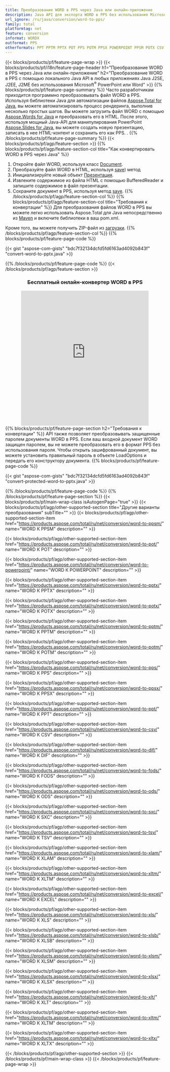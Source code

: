 ```yaml
---
title: Преобразование WORD в PPS через Java или онлайн-приложение
description: Java API для экспорта WORD в PPS без использования Microsoft Word или PowerPoint или онлайн. Быстро протестируйте бесплатный онлайн-конвертер POT в CSV, прежде чем интегрировать код. или с помощью бесплатного онлайн-конвертера
url_ignore: /ru/java/conversion/word-to-pps/
family: total
platformtag: net
feature: conversion
informat: WORDX
outformat: PPS
otherformats: PPT PPTM PPTX POT PPS POTM PPSX POWERPOINT PPSM POTX CSV DIF FODS ODS SXC TSV XLAM XLTM EXCEL XLS XLSB XLSM XLSX XLT XLTM XLTX
---
```

{{< blocks/products/pf/feature-page-wrap >}}
{{< blocks/products/pf/i18n/feature-page-header h1="Преобразование WORD в PPS через Java или онлайн-приложение" h2="Преобразование WORD в PPS с помощью локального Java API в любых приложениях Java J2SE, J2EE, J2ME без использования Microsoft<sup>&reg;</sup> PowerPoint или Word" >}}
{{% blocks/products/pf/feature-page-summary %}}
Часто разработчикам приходится программно преобразовывать файл WORD в PPS. Используя библиотеки Java для автоматизации файлов [Aspose.Total for Java](https://products.aspose.com/total/java/), вы можете автоматизировать процесс рендеринга, выполнив несколько простых шагов. Вы можете загрузить файл WORD с помощью [Aspose.Words for Java](https://products.aspose.com/words/java/) и преобразовать его в HTML. После этого, используя мощный Java-API для манипулирования PowerPoint [Aspose.Slides for Java](https://products.aspose.com/slides/java/), вы можете создать новую презентацию, записать в нее HTML-контент и сохранить его как PPS. .
{{% /blocks/products/pf/feature-page-summary  %}}
{{< blocks/products/pf/agp/feature-section >}}
{{% blocks/products/pf/agp/feature-section-col title="Как конвертировать WORD в PPS через Java" %}}
1. Откройте файл WORD, используя класс [Document](https://reference.aspose.com/words/java/com.aspose.words/Document).
2. Преобразуйте файл WORD в HTML, используя [save](https://reference.aspose.com/words/java/com.aspose.words/Document#save(java.lang.String,com.aspose.words.SaveOptions).)) метод
3. Инициализируйте новый объект [Презентация](https://reference.aspose.com/slides/java/com.aspose.slides/Presentation).
5. Извлеките содержимое из файла HTML с помощью BufferedReader и запишите содержимое в файл презентации.
6. Сохраните документ в PPS, используя метод [save](https://reference.aspose.com/slides/java/com.aspose.slides/Presentation#save-java.io.OutputStream-int-).
{{% /blocks/products/pf/agp/feature-section-col %}}
{{% blocks/products/pf/agp/feature-section-col title="Требования к конвертации" %}}
Для преобразования файлов WORD в PPS вы можете легко использовать Aspose.Total для Java непосредственно из [Maven](https://releases.aspose.com/total/java/) и включите библиотеки в ваш pom.xml.

Кроме того, вы можете получить ZIP-файл из [загрузки](https://releases.aspose.com/total/java).
{{% /blocks/products/pf/agp/feature-section-col %}}
{{% blocks/products/pf/feature-page-code %}}

{{< gist "aspose-com-gists" "bdc7f32134dcfd5fd6163ad4092b843f" "convert-word-to-pptx.java" >}}


{{% /blocks/products/pf/feature-page-code %}}
{{< /blocks/products/pf/agp/feature-section >}}
<div class="container-fluid agp-content bg-white aboutfile box-1 vh100 section nopbtm">
<div class=container>
<div class=row>
<div class="demobox tc col-md-12 padding-0" align="center">

<h3>Бесплатный онлайн-конвертер WORD в PPS</h3>

<iframe style="border: none; height: 426px;" scrolling="no" src="https://total-conversion-app-65z5r2lp.qa.k8s.dynabic.com/?to=pps&from=docx" id="child-iframe" width="80%"></iframe>

</div></div>
</div></div>
{{% blocks/products/pf/feature-page-section  h2="Требования к конвертации" %}}
API также позволяет преобразовывать защищенные паролем документы WORD в PPS. Если ваш входной документ WORD защищен паролем, вы не можете преобразовать его в формат PPS без использования пароля. Чтобы открыть зашифрованный документ, вы можете установить правильный пароль в объекте LoadOptions и передать его конструктору документа.  
{{% blocks/products/pf/feature-page-code %}}

{{< gist "aspose-com-gists" "bdc7f32134dcfd5fd6163ad4092b843f" "convert-protected-word-to-pptx.java" >}}

{{% /blocks/products/pf/feature-page-code  %}}
{{% /blocks/products/pf/feature-page-section %}}
{{< blocks/products/pf/main-wrap-class isAutogenPage="true" >}}
{{< blocks/products/pf/agp/other-supported-section title="Другие варианты преобразования" subTitle="" >}}
{{< blocks/products/pf/agp/other-supported-section-item href="https://products.aspose.com/total/ru/net/conversion/word-to-ppsm/" name="WORD К PPSM" description="" >}}

{{< blocks/products/pf/agp/other-supported-section-item href="https://products.aspose.com/total/ru/net/conversion/word-to-pot/" name="WORD К POT" description="" >}}

{{< blocks/products/pf/agp/other-supported-section-item href="https://products.aspose.com/total/ru/net/conversion/word-to-powerpoint/" name="WORD К POWERPOINT" description="" >}}

{{< blocks/products/pf/agp/other-supported-section-item href="https://products.aspose.com/total/ru/net/conversion/word-to-pptx/" name="WORD К PPTX" description="" >}}

{{< blocks/products/pf/agp/other-supported-section-item href="https://products.aspose.com/total/ru/net/conversion/word-to-potx/" name="WORD К POTX" description="" >}}

{{< blocks/products/pf/agp/other-supported-section-item href="https://products.aspose.com/total/ru/net/conversion/word-to-pptm/" name="WORD К PPTM" description="" >}}

{{< blocks/products/pf/agp/other-supported-section-item href="https://products.aspose.com/total/ru/net/conversion/word-to-potm/" name="WORD К POTM" description="" >}}

{{< blocks/products/pf/agp/other-supported-section-item href="https://products.aspose.com/total/ru/net/conversion/word-to-pps/" name="WORD К PPS" description="" >}}

{{< blocks/products/pf/agp/other-supported-section-item href="https://products.aspose.com/total/ru/net/conversion/word-to-ppsx/" name="WORD К PPSX" description="" >}}

{{< blocks/products/pf/agp/other-supported-section-item href="https://products.aspose.com/total/ru/net/conversion/word-to-ppt/" name="WORD К PPT" description="" >}}

{{< blocks/products/pf/agp/other-supported-section-item href="https://products.aspose.com/total/ru/net/conversion/word-to-csv/" name="WORD К CSV" description="" >}}

{{< blocks/products/pf/agp/other-supported-section-item href="https://products.aspose.com/total/ru/net/conversion/word-to-dif/" name="WORD К DIF" description="" >}}

{{< blocks/products/pf/agp/other-supported-section-item href="https://products.aspose.com/total/ru/net/conversion/word-to-fods/" name="WORD К FODS" description="" >}}

{{< blocks/products/pf/agp/other-supported-section-item href="https://products.aspose.com/total/ru/net/conversion/word-to-ods/" name="WORD К ODS" description="" >}}

{{< blocks/products/pf/agp/other-supported-section-item href="https://products.aspose.com/total/ru/net/conversion/word-to-sxc/" name="WORD К SXC" description="" >}}

{{< blocks/products/pf/agp/other-supported-section-item href="https://products.aspose.com/total/ru/net/conversion/word-to-tsv/" name="WORD К TSV" description="" >}}

{{< blocks/products/pf/agp/other-supported-section-item href="https://products.aspose.com/total/ru/net/conversion/word-to-xlam/" name="WORD К XLAM" description="" >}}

{{< blocks/products/pf/agp/other-supported-section-item href="https://products.aspose.com/total/ru/net/conversion/word-to-xltm/" name="WORD К XLTM" description="" >}}

{{< blocks/products/pf/agp/other-supported-section-item href="https://products.aspose.com/total/ru/net/conversion/word-to-excel/" name="WORD К EXCEL" description="" >}}

{{< blocks/products/pf/agp/other-supported-section-item href="https://products.aspose.com/total/ru/net/conversion/word-to-xls/" name="WORD К XLS" description="" >}}

{{< blocks/products/pf/agp/other-supported-section-item href="https://products.aspose.com/total/ru/net/conversion/word-to-xlsb/" name="WORD К XLSB" description="" >}}

{{< blocks/products/pf/agp/other-supported-section-item href="https://products.aspose.com/total/ru/net/conversion/word-to-xlsm/" name="WORD К XLSM" description="" >}}

{{< blocks/products/pf/agp/other-supported-section-item href="https://products.aspose.com/total/ru/net/conversion/word-to-xlsx/" name="WORD К XLSX" description="" >}}

{{< blocks/products/pf/agp/other-supported-section-item href="https://products.aspose.com/total/ru/net/conversion/word-to-xlt/" name="WORD К XLT" description="" >}}

{{< blocks/products/pf/agp/other-supported-section-item href="https://products.aspose.com/total/ru/net/conversion/word-to-xltm/" name="WORD К XLTM" description="" >}}

{{< blocks/products/pf/agp/other-supported-section-item href="https://products.aspose.com/total/ru/net/conversion/word-to-xltx/" name="WORD К XLTX" description="" >}}


{{< /blocks/products/pf/agp/other-supported-section >}}
{{< /blocks/products/pf/main-wrap-class >}}
{{< /blocks/products/pf/feature-page-wrap >}}